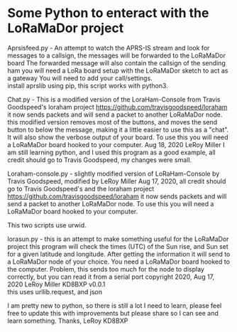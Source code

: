 # Some Python to enteract with the LoRaMaDor project

Aprsisfeed.py - An attempt to watch the APRS-IS stream and look for messages to a callsign, the messages will be forwarded to the LoRaMaDor board The forwarded message will also contain the callsign of the sending ham you will need a LoRa board setup with the LoRaMaDor sketch to act as a gateway You will need to add your call/settings.   
install aprslib using pip, this script works with python3.

Chat.py - This is a modified version of the LoraHam-Console from Travis Goodspeed's loraham project https://github.com/travisgoodspeed/loraham it now sends packets and will send a packet to another LoRaMaDor node. this modified version removes most of the buttons, and moves the send button to below the message, making it a little easier to use this as a "chat". It will also show the verbose output of your board. To use this you will need a LoRaMaDor board hooked to your computer. Aug 18, 2020 LeRoy Miller I am still learning python, and I used this program as a good example, all credit should go to Travis Goodspeed, my changes were small.  

Loraham-console.py - slightly modified version of LoRaHam-Console by Travis Goodspeed, modified by LeRoy Miller Aug 17, 2020, all credit should go to Travis Goodspeed's and the loraham project https://github.com/travisgoodspeed/loraham it now sends packets and will send a packet to another LoRaMaDor node. To use this you will need a LoRaMaDor board hooked to your computer.  

This two scripts use urwid.  

lorasun.py - this is an attempt to make something useful for the LoRaMaDor project this program will check the times (UTC) of the Sun rise, and Sun set for a given latitude and longitude. After getting the information it will send to a LoRaMaDor node of your choice. You need a LoRaMaDor board hooked to the computer. Problem, this sends too much for the node to display correctly, but you can read it from a serial port copyright 2020, Aug 17, 2020 LeRoy Miller KD8BXP v0.0.1  
this uses urllib.request, and json  

I am pretty new to python, so there is still a lot I need to learn, please feel free to update this with improvements but please share so I can see and learn something. Thanks, LeRoy KD8BXP  

